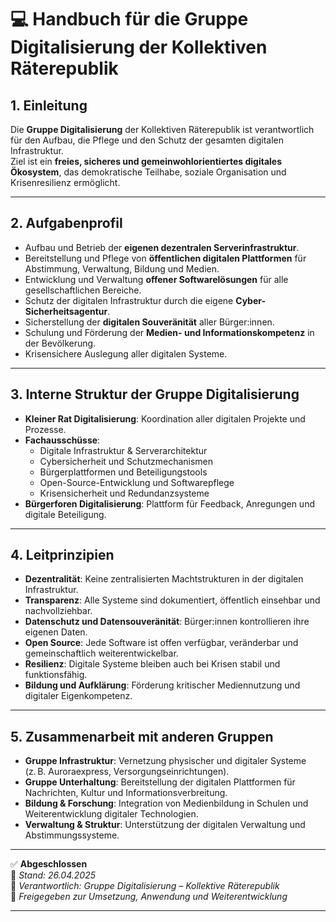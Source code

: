 # 💻 Handbuch für die Gruppe Digitalisierung der Kollektiven Räterepublik
<!--
Autor: Fabio Weidner
Version: 1.0
Sektion: Digitalisierung
Veröffentlichung: April 2025
-->

## 1. Einleitung

Die **Gruppe Digitalisierung** der Kollektiven Räterepublik ist verantwortlich für den Aufbau, die Pflege und den Schutz der gesamten digitalen Infrastruktur.  
Ziel ist ein **freies, sicheres und gemeinwohlorientiertes digitales Ökosystem**, das demokratische Teilhabe, soziale Organisation und Krisenresilienz ermöglicht.

---

## 2. Aufgabenprofil

- Aufbau und Betrieb der **eigenen dezentralen Serverinfrastruktur**.
- Bereitstellung und Pflege von **öffentlichen digitalen Plattformen** für Abstimmung, Verwaltung, Bildung und Medien.
- Entwicklung und Verwaltung **offener Softwarelösungen** für alle gesellschaftlichen Bereiche.
- Schutz der digitalen Infrastruktur durch die eigene **Cyber-Sicherheitsagentur**.
- Sicherstellung der **digitalen Souveränität** aller Bürger:innen.
- Schulung und Förderung der **Medien- und Informationskompetenz** in der Bevölkerung.
- Krisensichere Auslegung aller digitalen Systeme.

---

## 3. Interne Struktur der Gruppe Digitalisierung

- **Kleiner Rat Digitalisierung**: Koordination aller digitalen Projekte und Prozesse.
- **Fachausschüsse**:
  - Digitale Infrastruktur & Serverarchitektur
  - Cybersicherheit und Schutzmechanismen
  - Bürgerplattformen und Beteiligungstools
  - Open-Source-Entwicklung und Softwarepflege
  - Krisensicherheit und Redundanzsysteme
- **Bürgerforen Digitalisierung**: Plattform für Feedback, Anregungen und digitale Beteiligung.

---

## 4. Leitprinzipien

- **Dezentralität**: Keine zentralisierten Machtstrukturen in der digitalen Infrastruktur.
- **Transparenz**: Alle Systeme sind dokumentiert, öffentlich einsehbar und nachvollziehbar.
- **Datenschutz und Datensouveränität**: Bürger:innen kontrollieren ihre eigenen Daten.
- **Open Source**: Jede Software ist offen verfügbar, veränderbar und gemeinschaftlich weiterentwickelbar.
- **Resilienz**: Digitale Systeme bleiben auch bei Krisen stabil und funktionsfähig.
- **Bildung und Aufklärung**: Förderung kritischer Mediennutzung und digitaler Eigenkompetenz.

---

## 5. Zusammenarbeit mit anderen Gruppen

- **Gruppe Infrastruktur**: Vernetzung physischer und digitaler Systeme (z. B. Auroraexpress, Versorgungseinrichtungen).
- **Gruppe Unterhaltung**: Bereitstellung der digitalen Plattformen für Nachrichten, Kultur und Informationsverbreitung.
- **Bildung & Forschung**: Integration von Medienbildung in Schulen und Weiterentwicklung digitaler Technologien.
- **Verwaltung & Struktur**: Unterstützung der digitalen Verwaltung und Abstimmungssysteme.

---

✅ **Abgeschlossen**  
📅 *Stand: 26.04.2025*  
🏩 *Verantwortlich: Gruppe Digitalisierung – Kollektive Räterepublik*  
🔐 *Freigegeben zur Umsetzung, Anwendung und Weiterentwicklung*

---

